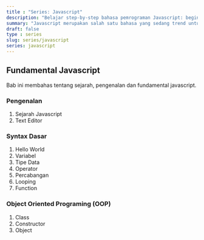 ```yaml
---
title : "Series: Javascript" 
description: "Belajar step-by-step bahasa pemrograman Javascript: beginner to advance"
summary: "Javascript merupakan salah satu bahasa yang sedang trend untuk saat ini. Javascript biasa digunakan untuk membangun Frontend, Backend dan Mobile"
draft: false
type : series
slug: series/javascript
series: javascript
---
```


## Fundamental Javascript

Bab ini membahas tentang sejarah, pengenalan dan fundamental javascript.

### Pengenalan

1. Sejarah Javascript
1. Text Editor

### Syntax Dasar

1. Hello World
1. Variabel
1. Tipe Data
1. Operator
1. Percabangan
1. Looping
1. Function

### Object Oriented Programing (OOP)

1. Class
1. Constructor
1. Object
